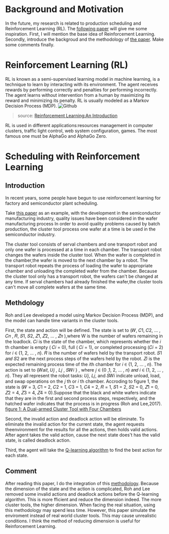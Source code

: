 # Background and Motivation
In the future, my research is related to production scheduling and Reinforcement Learning (RL). The [following paper](https://www.semanticscholar.org/paper/A-REINFORCEMENT-LEARNING-APPROACH-TO-SCHEDULING-Roh-Lee/b61d28e723b9b29b876813226a21d55088c4cdef)  will give me some inspiration.
First, I will mention the base idea of Reinforcement Learning. Secondly, introduce the backgroud and the methodology of [the paper](https://www.semanticscholar.org/paper/A-REINFORCEMENT-LEARNING-APPROACH-TO-SCHEDULING-Roh-Lee/b61d28e723b9b29b876813226a21d55088c4cdef). Make some comments finally.
# Reinforcement Learning (RL)
RL is known as a semi-supervised learning model in machine learning, 
is a technique to learn by interacting with its environment. The agent receives rewards by performing correctly and penalties for performing incorrectly. 
The agent learns without intervention from a human by maximizing its reward and minimizing its penalty. 
RL is usually modeled as a Markov Decision Process (MDP).
![Github](https://miro.medium.com/max/1400/1*-0G8EIeG24OYTbt5KZSalQ.png)
>source: [Reinforcement Learning:An Introduction](http://incompleteideas.net/book/bookdraft2017nov5.pdf)


RL is used in different applications:resources management in computer clusters, traffic light control, web system configuration, games.
The most famous one must be AlphaGo and AlphaGo Zero.
# Scheduling with Reinforcement Learning
## Introduction
In recent years, some people have begun to use reinforcement learning for factory and semiconductor plant scheduling.

Take [this paper](https://www.semanticscholar.org/paper/A-REINFORCEMENT-LEARNING-APPROACH-TO-SCHEDULING-Roh-Lee/b61d28e723b9b29b876813226a21d55088c4cdef) 
as an example, with the development in the semiconductor manufacturing industry, quality issues have been considered in the wafer manufacturing process 
In order to avoid quality problems caused by batch production, the cluster tool process one wafer at a time is be used in the semiconductor industry.

The cluster tool consists of serval chambers and one transport robot and only one wafer is processed at a time in each chamber.
The transport robot changes the wafers inside the cluster tool.
When the wafer is completed in the chamber,the wafer is moved to the next chamber by a robot. 
The transport robot repeats the process of loading the wafer to appropriate chamber and unloading the completed wafer from the chamber.
Because the cluster tool only has a transport robot, the wafers can't be changed at any time. If serval chambers had already finished the wafer,the cluster tools
can't move all complete wafers at the same time.
## Methdology
Roh and Lee developed a model using Markov Decision Process (MDP), and the model can handle time variants in the cluster tools.

First, the state and action will be defined. The state is set to (𝑊, 𝐶1, 𝐶2, … , 𝐶𝑛 , 𝑅, 𝑆1, 𝑆2, 𝑍1, 𝑍2, … , 𝑍𝑛 ),where W is the number of wafers remaining in the loadlock.
𝐶𝑖 is the state of the chamber, which represents whether the 𝑖 th chamber is empty ( 𝐶𝑖 = 0), full ( 𝐶𝑖 = 1), or completed processing (𝐶𝑖 = 2) for 𝑖 ∈ {1, 2, … , 𝑛}.
𝑅 is the number of wafers held by the transport robot. 𝑆1 𝑎𝑛𝑑 𝑆2 are the next process steps of the wafers held by the robot. 𝑍𝑖 is the expected remaining process time of the
𝑖th chamber for 𝑖 ∈ {1, 2, … , 𝑛}. The action is set to {𝑊𝑎𝑖𝑡, 𝑈𝑗 , 𝐿𝑗 , 𝑆𝑊𝑖 } , where 𝑗 ∈ {0 ,1, 2, … , 𝑛} 𝑎𝑛𝑑 𝑖 ∈ {1, 2, … , 𝑛}. They all represent the robot tasks: 𝑈𝑗, 𝐿𝑗, and 𝑆𝑊𝑖 indicate unload, load, and swap operations on the 𝑗 th or 𝑖 th chamber. Accroding to figure 1, the state is (𝑊 = 3, 𝐶1 = 2, 𝐶2 = 1, 𝐶3 =
1, 𝐶4 = 2, 𝑅 = 1, 𝑆1 = 2, 𝑆2 = 0, 𝑍1 = 0, 𝑍2 = 4, 𝑍3 = 4, 𝑍4 = 0).Suppose that the black and white wafers indicate that they are in the first and second process steps, respectively, and the hatched wafer indicates that the process is in progress (Roh and Lee,2017).
[figure 1: A Dual-armed Cluster Tool with Four Chambers](https://github.com/yuwen-teng/ORA/blob/master/A%20Dual-armed%20Cluster%20Tool%20with%20Four%20Chambers.PNG)

Second, the invalid action and deadlock action will be eliminate. To eliminate the invalid action for the current state, the agent requests theenvironment for the results for all the actions, then holds valid actions. After agent takes the valid action, cause the next state does't has the valid state, is called deadlock action.

Third, the agent will take the [Q-learning algorithm](https://github.com/yuwen-teng/ORA/blob/master/Q-Learning%20Algorithm.PNG) to find the best action for each state. 

## Comment
After reading this paper, I do the integration of this [methodology](https://github.com/yuwen-teng/ORA/blob/master/The%20procedure%20of%20methodology.png). Because the dimension of the state and the action is complicated, Roh and Lee removed some invalid actions and deadlock actions before the Q-learning algorithm. This is more fficient and reduce the dimension indeed. The more cluster tools, the higher dimension. When facing the real situation, using this methodology may spend less time. However, this paper 
simulate the enviroment instead of real world cluster tools. This may cause unrealistic conditions. I think the method of reducing dimension is useful for Reinforcement Learning.
